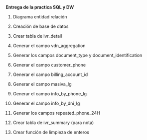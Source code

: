 **Entrega de la practica SQL y DW**

1. Diagrama entidad relación

2. Creación de base de datos

3. Crear tabla de ivr_detail

4. Generar el campo vdn_aggregation

5. Generar los campos document_type y document_identification

6. Generar el campo customer_phone

7. Generar el campo billing_account_id

8. Generar el campo masiva_lg

9. Generar el campo info_by_phone_lg

10. Generar el campo info_by_dni_lg

11. Generar los campos repeated_phone_24H

12. Crear tabla de ivr_summary (para nota)

13. Crear función de limpieza de enteros
